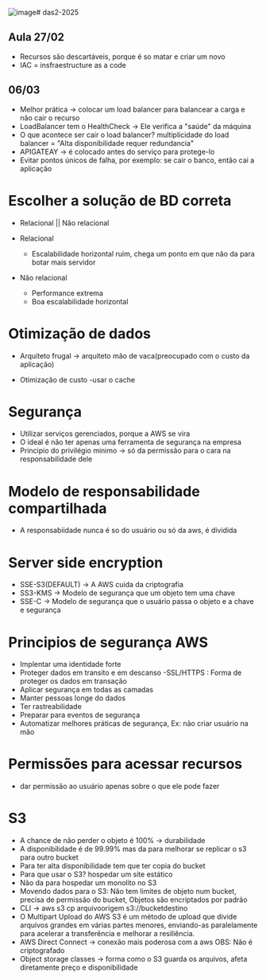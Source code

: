 ![image](https://github.com/user-attachments/assets/5e29bdf3-88bb-4f16-82e5-155647838ad2)# das2-2025

## Aula 27/02

- Recursos são descartáveis, porque é so matar e criar um novo
- IAC = insfraestructure as a code

## 06/03

- Melhor prática -> colocar um load balancer para balancear a carga e não cair o recurso
- LoadBalancer tem o HealthCheck -> Ele verifica a "saúde" da máquina
- O que acontece ser cair o load balancer? multiplicidade do load balancer = "Alta disponibilidade requer redundancia"
- APIGATEAY -> é colocado antes do serviço para protege-lo
- Evitar pontos únicos de falha, por exemplo: se cair o banco, então cai a aplicação

# Escolher a solução de BD correta
- Relacional || Não relacional
  
- Relacional
   - Escalabilidade horizontal ruim, chega um ponto em que não da para botar mais servidor

- Não relacional
   - Performance extrema
   - Boa escalabilidade horizontal

# Otimização de dados
- Arquiteto frugal -> arquiteto mão de vaca(preocupado com o custo da aplicação)

- Otimização de custo
  -usar o cache

# Segurança

- Utilizar serviços gerenciados, porque a AWS se vira
- O ideal é não ter apenas uma ferramenta de segurança na empresa
- Principio do privilégio minimo -> só da permissão para o cara na responsabilidade dele

# Modelo de responsabilidade compartilhada
- A responsabiidade nunca é so do usuário ou só da aws, é dividida

# Server side encryption
- SSE-S3(DEFAULT) -> A AWS cuida da criptografia
- SS3-KMS -> Modelo de segurança que um objeto tem uma chave
- SSE-C -> Modelo de segurança que o usuário passa o objeto e a chave e segurança

# Principios de segurança AWS
- Implentar uma identidade forte
- Proteger dados em transito e em descanso
  -SSL/HTTPS : Forma de proteger os dados em transação
- Aplicar segurança em todas as camadas
- Manter pessoas longe do dados
- Ter rastreabilidade
- Preparar para eventos de segurança
- Automatizar melhores práticas de segurança, Ex: não criar usuário na mão

# Permissões para acessar recursos
- dar permissão ao usuário apenas sobre o que ele pode fazer

# S3

- A chance de não perder o objeto é 100% -> durabilidade
- A disponibilidade é de 99.99% mas da para melhorar se replicar o s3 para outro bucket
- Para ter alta disponibilidade tem que ter copia do bucket 
- Para que usar o S3? hospedar um site estático
- Não da para hospedar um monolito no S3
- Movendo dados para o S3: Não tem limites de objeto num bucket, precisa de permissão do bucket, Objetos são encriptados por padrão
- CLI -> aws s3 cp arquivoorigem s3://bucketdestino
- O Multipart Upload do AWS S3 é um método de upload que divide arquivos grandes em várias partes menores, enviando-as paralelamente para acelerar a transferência e melhorar a resiliência.
- AWS Direct Connect -> conexão mais poderosa com a aws OBS: Não é criptografado
- Object storage classes -> forma como o S3 guarda os arquivos, afeta diretamente preço e disponibilidade
  
